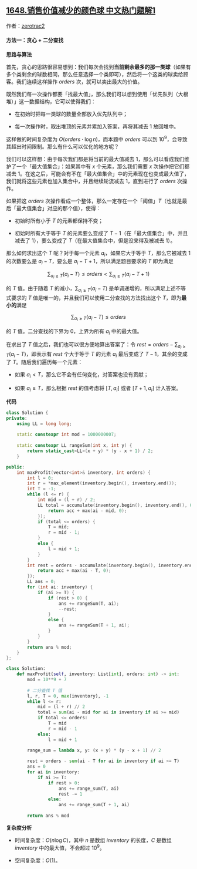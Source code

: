 ## [1648.销售价值减少的颜色球 中文热门题解1](https://leetcode.cn/problems/sell-diminishing-valued-colored-balls/solutions/100000/xiao-shou-jie-zhi-jian-shao-de-yan-se-qiu-by-zerot)

作者：[zerotrac2](https://leetcode.cn/u/zerotrac2)

#### 方法一：贪心 + 二分查找

**思路与算法**

首先，贪心的思路很容易想到：我们每次会找到**当前剩余最多的那一类球**（如果有多个类剩余的球数相同，那么任意选择一个类即可），然后将一个这类的球卖给顾客。我们连续这样操作 $\textit{orders}$ 次，就可以卖出最大的价值。

既然我们每一次操作都要「找最大值」，那么我们可以想到使用「优先队列（大根堆）」这一数据结构，它可以使得我们：

- 在初始时把每一类球的数量全部放入优先队列中；

- 每一次操作时，取出堆顶的元素并累加入答案，再将其减去 $1$ 放回堆中。

这样做的时间复杂度为 $O(\textit{orders} \cdot \log n)$，而本题中 $\textit{orders}$ 可以到 $10^9$，会导致其超出时间限制。那么有什么可以优化的地方呢？

我们可以这样想：由于每次我们都是将当前的最大值减去 $1$，那么可以看成我们维护了一个「最大值集合」：如果其中有 $x$ 个元素，那么我们需要 $x$ 次操作把它们都减去 $1$。在这之后，可能会有不在「最大值集合」中的元素现在也变成最大值了，我们就将这些元素也加入集合中，并且继续轮流减去 $1$，直到进行了 $\textit{orders}$ 次操作。

如果把这 $\textit{orders}$ 次操作看成一个整体，那么一定存在一个「阈值」$T$（也就是最后「最大值集合」对应的那个值），使得：

- 初始时所有小于 $T$ 的元素都保持不变；

- 初始时所有大于等于 $T$ 的元素要么变成了 $T-1$（在「最大值集合」中，并且减去了 $1$），要么变成了 $T$（在最大值集合中，但是没来得及被减去 $1$）。

那么如何求出这个 $T$ 呢？对于每一个元素 $a_i$，如果它大于等于 $T$，那么它被减去 $1$ 的次数要么是 $a_i - T$，要么是 $a_i - T + 1$，所以满足题目要求的 $T$ 即为满足

$$
\sum_{a_i \geq T} (a_i - T) \leq \textit{orders} < \sum_{a_i \geq T} (a_i - T + 1)
$$

的 $T$ 值。由于随着 $T$ 的减小，$\sum_{a_i \geq T} (a_i - T)$ 是单调递增的，所以满足上述不等式要求的 $T$ 值是唯一的，并且我们可以使用二分查找的方法找出这个 $T$，即为**最小的**满足

$$
\sum_{a_i \geq T} (a_i - T) \leq \textit{orders}
$$

的 $T$ 值。二分查找的下界为 $0$，上界为所有 $a_i$ 中的最大值。

在求出了 $T$ 值之后，我们也可以很方便地算出答案了：令 $\textit{rest} = \textit{orders} - \sum_{a_i \geq T} (a_i - T)$，即表示有 $\textit{rest}$ 个大于等于 $T$ 的元素 $a_i$ 最后变成了 $T-1$，其余的变成了 $T$。随后我们遍历每一个元素：

- 如果 $a_i < T$，那么它不会有任何变化，对答案也没有贡献；

- 如果 $a_i \geq T$，那么根据 $\textit{rest}$ 的值考虑将 $[T, a_i]$ 或者 $[T+1, a_i]$ 计入答案。

**代码**

```C++ [sol1-C++]
class Solution {
private:
    using LL = long long;
    
    static constexpr int mod = 1000000007;
    
    static constexpr LL rangeSum(int x, int y) {
        return static_cast<LL>(x + y) * (y - x + 1) / 2;
    }

public:
    int maxProfit(vector<int>& inventory, int orders) {
        int l = 0;
        int r = *max_element(inventory.begin(), inventory.end());
        int T = -1;
        while (l <= r) {
            int mid = (l + r) / 2;
            LL total = accumulate(inventory.begin(), inventory.end(), 0LL, [&](LL acc, int ai) {
                return acc + max(ai - mid, 0);
            });
            if (total <= orders) {
                T = mid;
                r = mid - 1;
            }
            else {
                l = mid + 1;
            }
        }
        int rest = orders - accumulate(inventory.begin(), inventory.end(), 0, [&](int acc, int ai) {
            return acc + max(ai - T, 0);
        });
        LL ans = 0;
        for (int ai: inventory) {
            if (ai >= T) {
                if (rest > 0) {
                    ans += rangeSum(T, ai);
                    --rest;
                }
                else {
                    ans += rangeSum(T + 1, ai);
                }
            }
        }
        return ans % mod;
    }
};
```

```Python [sol1-Python3]
class Solution:
    def maxProfit(self, inventory: List[int], orders: int) -> int:
        mod = 10**9 + 7
        
        # 二分查找 T 值
        l, r, T = 0, max(inventory), -1
        while l <= r:
            mid = (l + r) // 2
            total = sum(ai - mid for ai in inventory if ai >= mid)
            if total <= orders:
                T = mid
                r = mid - 1
            else:
                l = mid + 1

        range_sum = lambda x, y: (x + y) * (y - x + 1) // 2
        
        rest = orders - sum(ai - T for ai in inventory if ai >= T)
        ans = 0
        for ai in inventory:
            if ai >= T:
                if rest > 0:
                    ans += range_sum(T, ai)
                    rest -= 1
                else:
                    ans += range_sum(T + 1, ai)
                    
        return ans % mod
```

**复杂度分析**

- 时间复杂度：$O(n \log C)$，其中 $n$ 是数组 $\textit{inventory}$ 的长度，$C$ 是数组 $\textit{inventory}$ 中的最大值，不会超过 $10^9$。

- 空间复杂度：$O(1)$。